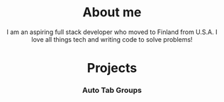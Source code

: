 <h1 align="center">About me</h1>
<p align="center"> I am an aspiring full stack developer who moved to Finland from U.S.A. I love all things tech and writing code to solve problems!
</p>
<h1 align="center">Projects</h1>
<tr>
    <td width="50%" valign="top">
              <h3 align="center">Auto Tab Groups</h3>
        <br />
    </td>
</tr>
